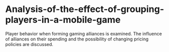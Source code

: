 # Analysis-of-the-effect-of-grouping-players-in-a-mobile-game
Player behavior when forming gaming alliances is examined. The influence of alliances on their spending and the possibility of changing pricing policies are discussed.
